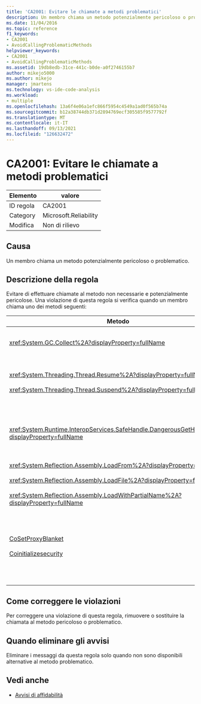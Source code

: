 ```yaml
---
title: 'CA2001: Evitare le chiamate a metodi problematici'
description: Un membro chiama un metodo potenzialmente pericoloso o problematico.
ms.date: 11/04/2016
ms.topic: reference
f1_keywords:
- CA2001
- AvoidCallingProblematicMethods
helpviewer_keywords:
- CA2001
- AvoidCallingProblematicMethods
ms.assetid: 19db8edb-31ce-441c-b0de-a0f2746155b7
author: mikejo5000
ms.author: mikejo
manager: jmartens
ms.technology: vs-ide-code-analysis
ms.workload:
- multiple
ms.openlocfilehash: 13a6f4e06a1efc866f5954c4549a1ad0f565b74a
ms.sourcegitcommit: b12a38744db371d2894769ecf305585f9577792f
ms.translationtype: MT
ms.contentlocale: it-IT
ms.lasthandoff: 09/13/2021
ms.locfileid: "126632472"
---
```

# <a name="ca2001-avoid-calling-problematic-methods"></a>CA2001: Evitare le chiamate a metodi problematici

|Elemento|valore|
|-|-|
|ID regola|CA2001|
|Category|Microsoft.Reliability|
|Modifica|Non di rilievo|

## <a name="cause"></a>Causa

Un membro chiama un metodo potenzialmente pericoloso o problematico.

## <a name="rule-description"></a>Descrizione della regola

Evitare di effettuare chiamate al metodo non necessarie e potenzialmente pericolose. Una violazione di questa regola si verifica quando un membro chiama uno dei metodi seguenti:

|Metodo|Descrizione|
|------------|-----------------|
|<xref:System.GC.Collect%2A?displayProperty=fullName>|Chiamata di GC. La raccolta può influire in modo significativo sulle prestazioni dell'applicazione ed è raramente necessaria. Per altre informazioni, vedere il post di blog [Performance Tidbits (Tidbit prestazioni)](/archive/blogs/ricom/when-to-call-gc-collect) di Rico Mariani su MSDN.|
|<xref:System.Threading.Thread.Resume%2A?displayProperty=fullName><br /><br /><xref:System.Threading.Thread.Suspend%2A?displayProperty=fullName>|Thread.Suspend e Thread.Resume sono stati deprecati a causa del comportamento imprevedibile.  Usare altre classi nello spazio dei nomi , ad esempio , e , per <xref:System.Threading> <xref:System.Threading.Monitor> <xref:System.Threading.Mutex> <xref:System.Threading.Semaphore> sincronizzare i thread o proteggere le risorse.|
|<xref:System.Runtime.InteropServices.SafeHandle.DangerousGetHandle%2A?displayProperty=fullName>|Il `DangerousGetHandle` metodo rappresenta un rischio per la sicurezza perché può restituire un handle non valido. Per altre informazioni su come usare il metodo `DangerousGetHandle` in modo sicuro, vedere i <xref:System.Runtime.InteropServices.SafeHandle.DangerousAddRef%2A> metodi e <xref:System.Runtime.InteropServices.SafeHandle.DangerousRelease%2A> .|
|<xref:System.Reflection.Assembly.LoadFrom%2A?displayProperty=fullName><br /><br /><xref:System.Reflection.Assembly.LoadFile%2A?displayProperty=fullName><br /><br /><xref:System.Reflection.Assembly.LoadWithPartialName%2A?displayProperty=fullName>|Questi metodi possono caricare assembly da percorsi imprevisti. Per informazioni sui metodi che caricano gli assembly, vedere ad esempio [](/archive/blogs/suzcook/choosing-a-binding-context) i post di blog sulle note clr .NET di Suzanne Cook [su LoadFile](/archive/blogs/suzcook/loadfile-vs-loadfrom) e LoadFrom e Scelta di un contesto di associazione.|
|[CoSetProxyBlanket](/windows/win32/api/combaseapi/nf-combaseapi-cosetproxyblanket)<br /><br />[Coinitializesecurity](/windows/win32/api/combaseapi/nf-combaseapi-coinitializesecurity)|Quando il codice utente inizia l'esecuzione in un processo gestito, è troppo tardi per chiamare in modo affidabile `CoSetProxyBlanket` . Common Language Runtime (CLR) esegue azioni di inizializzazione che potrebbero impedire l'esito positivo di P/Invoke degli utenti.<br /><br />Se è necessario chiamare per un'applicazione gestita, è consigliabile avviare il processo usando un eseguibile di codice nativo (C++), chiamare nel codice nativo e quindi avviare l'applicazione di codice gestito `CoSetProxyBlanket` `CoSetProxyBlanket` in corso. Assicurarsi di specificare un numero di versione del runtime.|

## <a name="how-to-fix-violations"></a>Come correggere le violazioni

Per correggere una violazione di questa regola, rimuovere o sostituire la chiamata al metodo pericoloso o problematico.

## <a name="when-to-suppress-warnings"></a>Quando eliminare gli avvisi

Eliminare i messaggi da questa regola solo quando non sono disponibili alternative al metodo problematico.

## <a name="see-also"></a>Vedi anche

- [Avvisi di affidabilità](/dotnet/fundamentals/code-analysis/quality-rules/reliability-warnings)
